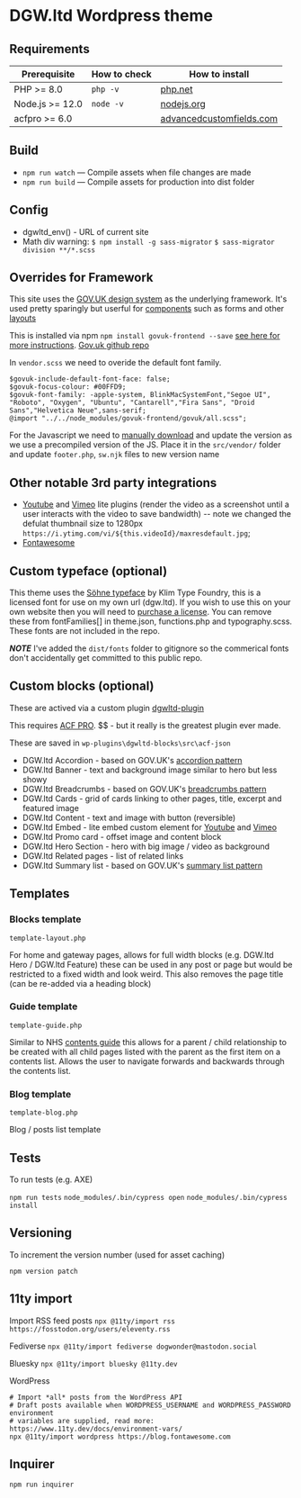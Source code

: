 # DGW.ltd Wordpress theme

## Requirements

| Prerequisite    | How to check | How to install                                  |
| --------------- | ------------ | ----------------------------------------------- |
| PHP >= 8.0    | `php -v`     | [php.net](http://php.net/manual/en/install.php) |
| Node.js >= 12.0 | `node -v`    | [nodejs.org](http://nodejs.org/)                |
| acfpro >= 6.0 |              | [advancedcustomfields.com](https://www.advancedcustomfields.com/pro/)         |

## Build

- `npm run watch` — Compile assets when file changes are made
- `npm run build` — Compile assets for production into dist folder

## Config

- dgwltd_env() - URL of current site
- Math div warning: `$ npm install -g sass-migrator` `$ sass-migrator division **/*.scss`

## Overrides for Framework

This site uses the [GOV.UK design system](https://design-system.service.gov.uk) as the underlying framework. It's used pretty sparingly but userful for [components](https://design-system.service.gov.uk/components/) such as forms and other [layouts](https://design-system.service.gov.uk/styles/layout/)

This is installed via npm `npm install govuk-frontend --save` [see here for more instructions](https://frontend.design-system.service.gov.uk/installing-with-npm/#install-with-node-js-package-manager-npm). [Gov.uk github repo](https://github.com/alphagov/govuk-design-system)

In `vendor.scss` we need to overide the default font family. 

```
$govuk-include-default-font-face: false;
$govuk-focus-colour: #00FFD9;
$govuk-font-family: -apple-system, BlinkMacSystemFont,"Segoe UI", "Roboto", "Oxygen", "Ubuntu", "Cantarell","Fira Sans", "Droid Sans","Helvetica Neue",sans-serif;
@import "../../node_modules/govuk-frontend/govuk/all.scss";
```

For the Javascript we need to [manually download](https://frontend.design-system.service.gov.uk/install-using-precompiled-files/#install-using-precompiled-files) and update the version as we use a precompiled version of the JS. Place it in the `src/vendor/` folder and update `footer.php`, `sw.njk` files to new version name

## Other notable 3rd party integrations
- [Youtube](https://github.com/paulirish/lite-youtube-embed) and [Vimeo](https://github.com/slightlyoff/lite-vimeo) lite plugins (render the video as a screenshot until a user interacts with the video to save bandwidth) -- note we changed the defulat thumbnail size to 1280px `https://i.ytimg.com/vi/${this.videoId}/maxresdefault.jpg`;
- [Fontawesome](https://fontawesome.com)

## Custom typeface (optional)

This theme uses the [Söhne typeface](https://klim.co.nz/collections/soehne/) by Klim Type Foundry, this is a licensed font for use on my own url (dgw.ltd). If you wish to use this on your own website then you will need to [purchase a license](https://klim.co.nz/buy/soehne/). You can remove these from fontFamilies[] in theme.json, functions.php and typography.scss. These fonts are not included in the repo. 

***NOTE*** I've added the `dist/fonts` folder to gitignore so the commerical fonts don't accidentally get committed to this public repo.

## Custom blocks (optional)

These are actived via a custom plugin [dgwltd-plugin](https://github.com/dogwonder/dgwltd-plugin)

This requires [ACF PRO](https://www.advancedcustomfields.com/pro/). $$ - but it really is the greatest plugin ever made. 

These are saved in `wp-plugins\dgwltd-blocks\src\acf-json`

- DGW.ltd Accordion - based on GOV.UK's [accordion pattern](https://design-system.service.gov.uk/components/accordion/)
- DGW.ltd Banner - text and background image similar to hero but less showy
- DGW.ltd Breadcrumbs - based on GOV.UK's [breadcrumbs pattern](https://design-system.service.gov.uk/components/breadcrumbs/) 
- DGW.ltd Cards - grid of cards linking to other pages, title, excerpt and featured image
- DGW.ltd Content - text and image with button (reversible)
- DGW.ltd Embed - lite embed custom element for [Youtube](https://github.com/paulirish/lite-youtube-embed) and [Vimeo](https://github.com/slightlyoff/lite-vimeo)
- DGW.ltd Promo card - offset image and content block
- DGW.ltd Hero Section - hero with big image / video as background
- DGW.ltd Related pages - list of related links
- DGW.ltd Summary list - based on GOV.UK's [summary list pattern](https://design-system.service.gov.uk/components/summary-list/) 

## Templates

### Blocks template

`template-layout.php` 

For home and gateway pages, allows for full width blocks (e.g. DGW.ltd Hero / DGW.ltd Feature) these can be used in any post or page but would be restricted to a fixed width and look weird. This also removes the page title (can be re-added via a heading block)

### Guide template

`template-guide.php`

Similar to NHS [contents guide](https://www.nhs.uk/conditions/type-2-diabetes/) this allows for a parent / child relationship to be created with all child pages listed with the parent as the first item on a contents list. Allows the user to navigate forwards and backwards through the contents list. 

### Blog template

`template-blog.php`

Blog / posts list template

## Tests

To run tests (e.g. AXE)

`npm run tests`
`node_modules/.bin/cypress open`
`node_modules/.bin/cypress install`

## Versioning

To increment the version number (used for asset caching)

`npm version patch`

## 11ty import

Import RSS feed posts
`npx @11ty/import rss https://fosstodon.org/users/eleventy.rss`

Fediverse
`npx @11ty/import fediverse dogwonder@mastodon.social`

Bluesky
`npx @11ty/import bluesky @11ty.dev`

WordPress
```
# Import *all* posts from the WordPress API
# Draft posts available when WORDPRESS_USERNAME and WORDPRESS_PASSWORD environment
# variables are supplied, read more: https://www.11ty.dev/docs/environment-vars/
npx @11ty/import wordpress https://blog.fontawesome.com
```

## Inquirer

`npm run inquirer`